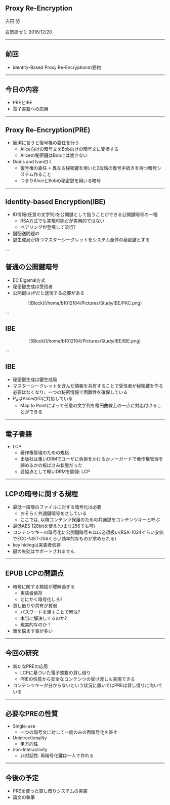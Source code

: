 ## Proxy Re-Encryption

吉田 努  
  
白勢研ゼミ 2016/12/20  

<style type="text/css">
	.reveal table {
		font-size: 80%;
	}
</style>

<style type="text/css">
.reveal section img {
  margin: 15px 0px;
  border: 0px;
  box-shadow: 0 0 0px rgba(0, 0, 0, 0);
}
</style>

---
## 前回
- Identity-Based Proxy Re-Encryptionの要約

---
## 今日の内容
- PREとIBE
- 電子書籍への応用

---
## Proxy Re-Encryption(PRE)
- 簡潔に言うと復号権の委任を行う
	- Alice向けの暗号文をBob向けの暗号文に変換する
	- Aliceの秘密鍵はBobには渡さない
- Dodis and Ivan曰く
	- 復号権の委任 = 異なる秘密鍵を用いた2段階の復号手続きを持つ暗号システム作ること
	- つまりAliceとBobの秘密鍵を用いる暗号

---
## Identity-based Encryption(IBE)
- ID情報(任意の文字列)を公開鍵として扱うことができる公開鍵暗号の一種
	- RSA方式でも実現可能だが実用的ではない
	- ペアリングが登場して流行?
- 鍵配送問題の
- 鍵生成局が持つマスターシークレットをシステム全体の秘密鍵とする

--
## 普通の公開鍵暗号
- EC Elgamal方式
- 秘密鍵生成は受信者
- 公開鍵は$sP$だと送信する必要がある
<center>![Block](/home/b1012104/Pictures/Study/IBE/PKC.png)</center>

--
## IBE
<center>![Block](/home/b1012104/Pictures/Study/IBE/IBE.png)</center>

--
## IBE
- 秘密鍵生成は鍵生成局
- マスターシークレットを含んだ情報を共有することで受信者が秘密鍵を作る必要はなくなり、一つの秘密情報で困難性を確保している
- $P_A$はAliceのIDに対応している
	- Map to Pointによって任意の文字列を楕円曲線上の一点に対応付けることができる

---
## 電子書籍
- LCP
	- 著作権管理のための規格
	- 出版社は重いDRMでユーザに負担をかけるかノーガードで著作権管理を諦めるかの板ばさみ状態だった
	- 妥協点として軽いDRMを開発: LCP

---
## LCPの暗号に関する規程
- 最低一段階のファイルに対する暗号化は必要
	- おそらく共通鍵暗号をさしている
	- ここでは, 以降コンテンツ保護のための共通鍵をコンテンツキーと呼ぶ
- 最低AES 128bitを使え(つまり256でも可)
- コンテンツキーの暗号化に公開鍵暗号もほぼ必須扱い(RSA-1024ぐらい安価でECC-NIST-256くらい効率的なものが求められる)
- key hidingは実装者依存
- 鍵の失効はサポートされません

---
## EPUB LCPの問題点
- 暗号に関する規程が曖昧過ぎる
	- 実装者依存
	- とにかく暗号化しろ?
- 貸し借りや共有が貧弱
	- パスワードを渡すことで解決?
	- 本当に解決してるのか?
	- 現実的なのか？
- 頭を悩ます事が多い

---
## 今回の研究
- 新たなPREの応用
	- LCPに基づいた電子書籍の貸し借り
	- PREの性質から安全なコンテンツの受け渡しも実現できる
- コンテンツキーが分からないという状況に置いてはPREは貸し借りに向いている

---
## 必要なPREの性質
- Single-use
	- 一つの暗号文に対して一度のみの再暗号化を許す
- Unidirectionality
	- 単方向性
- non-Interactivity
	- 非対話性: 再暗号化鍵は一人で作れる

---
## 今後の予定
- PREを使った貸し借りシステムの実装
- 論文の執筆
